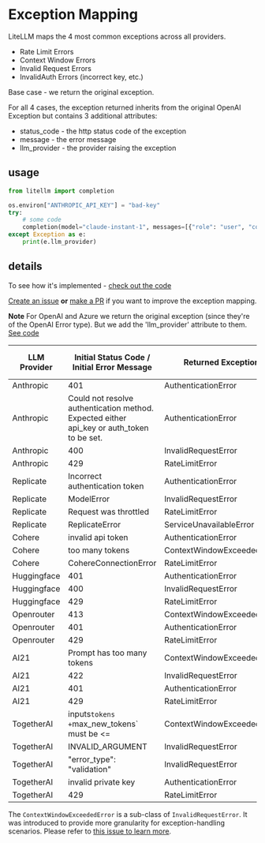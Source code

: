 # Exception Mapping

LiteLLM maps the 4 most common exceptions across all providers. 
- Rate Limit Errors
- Context Window Errors
- Invalid Request Errors
- InvalidAuth Errors (incorrect key, etc.)

Base case - we return the original exception.

For all 4 cases, the exception returned inherits from the original OpenAI Exception but contains 3 additional attributes: 
* status_code - the http status code of the exception
* message - the error message
* llm_provider - the provider raising the exception

## usage

```python 
from litellm import completion

os.environ["ANTHROPIC_API_KEY"] = "bad-key"
try: 
    # some code 
    completion(model="claude-instant-1", messages=[{"role": "user", "content": "Hey, how's it going?"}])
except Exception as e:
    print(e.llm_provider)
```

## details 

To see how it's implemented - [check out the code](https://github.com/BerriAI/litellm/blob/a42c197e5a6de56ea576c73715e6c7c6b19fa249/litellm/utils.py#L1217)

[Create an issue](https://github.com/BerriAI/litellm/issues/new) **or** [make a PR](https://github.com/BerriAI/litellm/pulls) if you want to improve the exception mapping. 

**Note** For OpenAI and Azure we return the original exception (since they're of the OpenAI Error type). But we add the 'llm_provider' attribute to them. [See code](https://github.com/BerriAI/litellm/blob/a42c197e5a6de56ea576c73715e6c7c6b19fa249/litellm/utils.py#L1221)

| LLM Provider | Initial Status Code / Initial Error Message | Returned Exception | Returned Status Code |
|----------------------|------------------------|-----------------|-----------------|
| Anthropic | 401 | AuthenticationError | 401 |
| Anthropic | Could not resolve authentication method. Expected either api_key or auth_token to be set. | AuthenticationError | 401 |
| Anthropic | 400 | InvalidRequestError | 400 | 
| Anthropic | 429 | RateLimitError | 429 | 
| Replicate | Incorrect authentication token | AuthenticationError | 401 | 
| Replicate | ModelError | InvalidRequestError | 400 |
| Replicate | Request was throttled | RateLimitError | 429 |
| Replicate | ReplicateError | ServiceUnavailableError | 500 |
| Cohere | invalid api token | AuthenticationError | 401 |
| Cohere | too many tokens | ContextWindowExceededError | 400 |
| Cohere | CohereConnectionError | RateLimitError | 429 |
| Huggingface | 401 | AuthenticationError | 401 |
| Huggingface | 400 | InvalidRequestError | 400 | 
| Huggingface | 429 | RateLimitError | 429 | 
| Openrouter | 413 | ContextWindowExceededError | 400 | 
| Openrouter | 401 | AuthenticationError | 401 | 
| Openrouter | 429 | RateLimitError | 429 | 
| AI21 | Prompt has too many tokens | ContextWindowExceededError | 400 | 
| AI21 | 422 | InvalidRequestError | 400 | 
| AI21 | 401 | AuthenticationError | 401 | 
| AI21 | 429 | RateLimitError | 429 | 
| TogetherAI | inputs` tokens + `max_new_tokens` must be <= | ContextWindowExceededError | 400 | 
| TogetherAI | INVALID_ARGUMENT | InvalidRequestError | 400 | 
| TogetherAI | "error_type": "validation" | InvalidRequestError | 400 | 
| TogetherAI | invalid private key | AuthenticationError | 401 | 
| TogetherAI | 429 | RateLimitError | 429 | 


The `ContextWindowExceededError` is a sub-class of `InvalidRequestError`. It was introduced to provide more granularity for exception-handling scenarios. Please refer to [this issue to learn more](https://github.com/BerriAI/litellm/issues/228).


